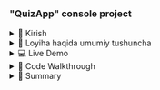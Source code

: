### "QuizApp" console project


<details>
<summary>🎤 Kirish </summary>

  #### ⚙️ QuizApp project ning asosiy vazifasi student va teacher mode da ishlab bilimlarni mustahkamlashga yo'naltirilgan


- #### "You don’t have to be great to start, but you have to start to be great."

</details>

<details>
<summary>🧩 Loyiha haqida umumiy tushuncha</summary>
  
##### “ QuizApp ” — bu o‘qituvchi va talabalar rejimida ishlaydigan dastur.
- Bu dasturning asosiy funksiyalari:
```
        ✔️ Quizlarni yaratish va ularga vaqt belgilash
        ✔️ Quizlarni  disable yoki enable qilish va o‘chirish
        ✔️ Savollarga javob berish
        ✔️ Natijani ko‘rish
        ✔️ JSON fayl bilan savollarni serializa deserialize qilish
```
##### Readability va Reusability  qulay bo'lish uchun project qismlarga break qilingan, keling project skeletini ko'rib chiqamiz 
```mermaid
graph TD
    H["QuizApp"] --> A[Program.cs]
    A --> C[Models]
    C --> C2[McqQuestion.cs]
    C --> C3[TrueFalseQuestion.cs]
    C --> C4[ShortAnswerQuestion.cs]
    C --> C5[QuizMeta.cs]

    A --> D[Services]
    D --> D5[QuizAction.cs]
    D --> D1[QuizBuilder.cs]
    %% D1 -->G["static void Run ()"]
    %% D1 -->G1["static void CreateQuiz ()"]
    D --> D2[QuizManager.cs]
    D --> D3[QuizRunner.cs]
    D --> D4[QuizStorage.cs]

    A --> E[Utilities]
    E --> E1[InputHelper.cs]

    A --> F[Data]
    F --> F1[C#_Basics.json]
```

##### Program.cs  da ham juda kop code yozilmagan , shunchaki tanlangan mode ga qarab boshqa bir classga yo'naltirilgan
![My photo](images/image.png)
</details>

<details>
<summary> 💻 Live Demo </summary>

[▶️ Project qanday ishlashi haqida qisqa videoni tomosha qilish](https://drive.google.com/file/d/1z8hSk4AAZdeXfJdSV2uxWVSHbsTj0Hy1/view?usp=drive_link)

</details>

<details>
<summary> 🧠  Code Walkthrough</summary>

  ##### Keling projectning bir qismidagi code ni ko'rib o'tamiz
  
```csharp
using Spectre.Console;

public static class QuizBuilder
{
    public static void Run()
    {
        AnsiConsole.Write(
            new Rule("[bold yellow]TEACHER MODE[/]")
                .Centered()
                .RuleStyle("grey"));

        var option = InputHelper.AskText(new[] { "Create quiz", "Manage quizzes", "Exit" });

        switch (option)
        {
            case "Create quiz": CreateQuiz(); break;
            case "Manage quizzes": QuizManager.Run(); break;
            case "Exit": return;
        }
    }

    public static void CreateQuiz()
    {
        var quizTitle = InputHelper.AskText("[ Title of new quiz ]");
        var quizDescription = InputHelper.AskText("[ Short description ]");
        bool IsActive = true;
        var questions = new List<Dictionary<string, object>>();
        var quiz = new Dictionary<string, object>()
        {
            ["Title"] = quizTitle,
            ["Description"] = quizDescription,
            ["IsActive"] = IsActive,
            ["Questions"] = questions
        };
        while (true)
        {
            var quizType = InputHelper.AskText($"Add questions to “{quizTitle}”", ["Add MCQ", "Add True/False", "Add Short Answer", "Finish Quiz"]);

            switch (quizType)
            {
                case "Add MCQ":
                    questions.Add(McqQuestion.Run());
                    break;
                case "Add True/False":
                    questions.Add(TrueFalseQuestion.Run());
                    break;
                case "Add Short Answer":
                    questions.Add(ShortAnswerQuestion.Run());
                    break;
                case "Finish Quiz":
                    QuizStorage.ViewSummary(questions);
                    var saveOption = InputHelper.AskConfirmation("Save quiz? [y/n]");

                    if (saveOption)
                    {
                        QuizStorage.SaveQuizAsJson(quiz);
                    }
                    return;
            }
        }
    }

}
```

#####  ---- MCQ Questions ----
```csharp
using System.Reflection.Emit;
using Spectre.Console;

public static class McqQuestion
{
    public static Dictionary<string, object> Run()
    {
        var question = InputHelper.AskText("Question prompt");

        int? countOfOptions = InputHelper.AskInt("How many options would be? [ count must be integer]");


        var optionsDictioanry = new Dictionary<string, string> { };


        char i = 'A';
        for (var _ = 0; _ < countOfOptions; _++)
        {
            optionsDictioanry[i.ToString()] = InputHelper.AskText($"Option {i}");
            i++;
        }

        var correctOptionKey = InputHelper.AskText("Correct option key", optionsDictioanry.Keys.ToArray());

        int? timeLimit = InputHelper.AskInt("Time limit in seconds (ENTER for none)");

        var mcq = new Dictionary<string, object>
        {
            ["Type"] = "MCQ",
            ["Prompt"] = question,
            ["Options"] = optionsDictioanry,
            ["Answer"] = correctOptionKey
        };

        if (timeLimit.HasValue)
        {
            mcq["TimeLimitSeconds"] = timeLimit.Value;
        }

        AnsiConsole.MarkupLine($"[green]Question added to MCQ successfully[/]");
        return mcq;
    }
}

```
#####  ---- Short Answers ----
```csharp
public static class ShortAnswerQuestion
{
    public static Dictionary<string, object> Run()
    {
        var question = InputHelper.AskText("Question prompt");

        var correctOptionKey = InputHelper.AskText("[ Correct option key ]");

        int? timeLimit = InputHelper.AskInt("[ Time limit in seconds (ENTER for none) ]");

        var mcq = new Dictionary<string, object>
        {
            ["Type"] = "ShortAnswer",
            ["Prompt"] = question,
            ["Answer"] = correctOptionKey

        };
        if (timeLimit.HasValue)
        {
            mcq["TimeLimitSeconds"] = timeLimit;
        }
        return mcq;
    }
}



```
#####  ---- True/False Questions ----
```csharp
public static class TrueFalseQuestion
{
    public static Dictionary<string, object> Run()
    {
        var question = InputHelper.AskText("Question prompt");

        var correctOptionKey = InputHelper.AskText("Correct option key", ["True", "False"]);

        var trueFalse = new Dictionary<string, object>
        {
            ["Type"] = "True/False",
            ["Prompt"] = question,
            ["Answer"] = correctOptionKey
        };
        return trueFalse;
    }

}

```


</details>

<details>
<summary> 📌 Summary</summary>

- ##### "QuizApp" bu men bajargan 1-project , hattoki u mini console project bolsa ham , g'ij-g'ij bilim bo'ldi
- ###### Nimalar o'rgandim :
-  ✅ Spectre library yangilik boldi , project davomida uni qisman o'rgandim va kerakli joylarda to'gri foydalandim.
-  ✅ Birinchi martta Json fayldan o'qish va unga yozish kerak bo'lgan real case ga duch keldm.
-  ✅ Collections dan foydalandim



</details>
